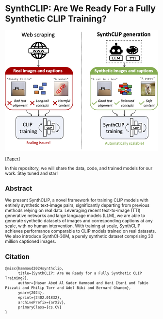 # SynthCLIP: Are We Ready For a Fully Synthetic CLIP Training?

![Alt text](./teaser.png)

[[Paper]](https://google.com)  

In this repository, we will share the data, code, and trained models for our work. Stay tuned and star!

## Abstract
We present SynthCLIP, a novel framework for training CLIP models with entirely synthetic text-image pairs, significantly departing from previous methods relying on real data. Leveraging recent text-to-image (TTI) generative networks and large language models (LLM), we are able to generate synthetic datasets of images and corresponding captions at any scale, with no human intervention. With training at scale, SynthCLIP achieves performance comparable to CLIP models trained on real datasets. We also introduce SynthCI-30M, a purely synthetic dataset comprising 30 million captioned images.

## Citation

```
@misc{hammoud2024synthclip,
      title={SynthCLIP: Are We Ready for a Fully Synthetic CLIP Training?}, 
      author={Hasan Abed Al Kader Hammoud and Hani Itani and Fabio Pizzati and Philip Torr and Adel Bibi and Bernard Ghanem},
      year={2024},
      eprint={2402.01832},
      archivePrefix={arXiv},
      primaryClass={cs.CV}
}
```
